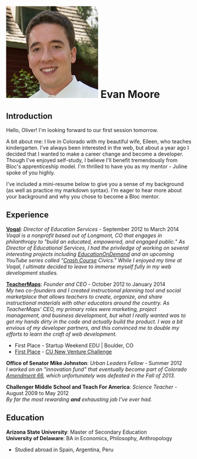 
![Headshot](Aboutme/images/headshot.jpg)
Evan Moore
=========

Introduction
------
Hello, Oliver! I'm looking forward to our first session tomorrow.

A bit about me: I live in Colorado with my beautiful wife, Eileen, who teaches kindergarten. I've always been interested in the web, but about a year ago I decided that I wanted to make a career change and become a developer. Though I've enjoyed self-study, I believe I'll benefit tremendously from Bloc's apprenticeship model. I'm thrilled to have you as my mentor - Juline spoke of you highly.

I've included a mini-resume below to give you a sense of my background (as well as practice my markdown syntax). I'm eager to hear more about your background and why you chose to become a Bloc mentor.

Experience
--------
**[Voqal](http://www.voqal.org)**: *Director of Education Services* -  September 2012 to March 2014  
*Voqal is a nonprofit based out of Longmont, CO that engages in philanthropy to "build an educated, empowered, and engaged public." As Director of Educational Services, I had the priviledge of working on several interesting projects including [EducationOnDemand](http://www.eduondemand.org) and an upcoming YouTube series called "[Crash Course](https://www.youtube.com/user/crashcourse) Civics." While I enjoyed my time at Voqal, I ultimate decided to leave to immerse myself fully in my web development studies.*

[**TeacherMaps**](http://www.teachermaps.com): *Founder and CEO* - October 2012 to January 2014  
*My two co-founders and I created  instructional planning tool and social marketplace that allows teachers to create, organize, and share instructional materials with other educators around the country. As TeacherMaps’ CEO, my primary roles were marketing, project management, and business development, but what I really wanted was to get my hands dirty in the code and actually build the product. I was a bit envious of my developer partners, and this convinced me to double my efforts to learn the craft of web development.*
  * First Place - Startup Weekend EDU | Boulder, CO
  * [First Place](http://www.xconomy.com/boulder-denver/2013/04/18/algae-harvesters-online-market-for-teachers-share-cu-biz-plan-title/) - [CU New Venture Challenge](http://cunvc.org/)

**Office of Senator Mike Johnston**: *Urban Leaders Fellow* - Summer 2012  
*I worked on an "innovation fund" that eventually become part of Colorado [Amendment 66](http://coloradocommits.com/66-explained/), which unfortunately was defeated in the Fall of 2013.*

**Challenger Middle School and Teach For America**: *Science Teacher* - August 2009 to May 2012  
*By far the most rewarding **and** exhausting job I've ever had.*

Education
---------
**Arizona State University**: Master of Secondary Education  
**University of Delaware**: BA in Economics, Philosophy, Anthropology  
  * Studied abroad in  Spain, Argentina, Peru
